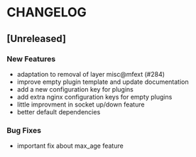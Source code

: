 # CHANGELOG


## [Unreleased]

### New Features
- adaptation to removal of layer misc@mfext (#284)
- improve empty plugin template and update documentation
- add a new configuration key for plugins
- add extra nginx configuration keys for empty plugins
- little improvment in socket up/down feature
- better default dependencies


### Bug Fixes
- important fix about max_age feature





